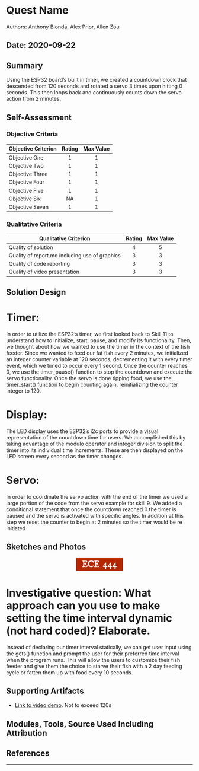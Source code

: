 # Quest Name
Authors: Anthony Bionda, Alex Prior, Allen Zou

Date: 2020-09-22
-----

## Summary
Using the ESP32 board’s built in timer, we created a countdown clock that descended from 120 seconds and rotated a servo 3 times upon hitting 0 seconds. This then loops back and continuously counts down the servo action from 2 minutes.

## Self-Assessment

### Objective Criteria

| Objective Criterion | Rating | Max Value  | 
|---------------------------------------------|:-----------:|:---------:|
| Objective One | 1 |  1     | 
| Objective Two | 1 |  1     | 
| Objective Three | 1 |  1     | 
| Objective Four | 1 |  1     | 
| Objective Five | 1 |  1     | 
| Objective Six | NA |  1     | 
| Objective Seven | 1 |  1     | 


### Qualitative Criteria

| Qualitative Criterion | Rating | Max Value  | 
|---------------------------------------------|:-----------:|:---------:|
| Quality of solution | 4 |  5     | 
| Quality of report.md including use of graphics | 3 |  3     | 
| Quality of code reporting | 3 |  3     | 
| Quality of video presentation | 3 |  3     | 


## Solution Design

# Timer:
In order to utilize the ESP32’s timer, we first looked back to Skill 11 to understand how to initialize, start, pause, and modify its functionality. Then, we thought about how we wanted to use the timer in the context of the fish feeder. Since we wanted to feed our fat fish every 2 minutes, we initialized an integer counter variable at 120 seconds, decrementing it with every timer event, which we timed to occur every 1 second. Once the counter reaches 0, we use the timer_pause() function to stop the countdown and execute the servo functionality. Once the servo is done tipping food, we use the timer_start() function to begin counting again, reinitializing the counter integer to 120.

# Display:
The LED display uses the ESP32’s i2c ports to provide a visual representation of the countdown time for users. We accomplished this by taking advantage of the modulo operator and integer division to split the timer into its individual time increments. These are then displayed on the LED screen every second as the timer changes.

# Servo:
In order to coordinate the servo action with the end of the timer we used a large portion of the code from the servo example for skill 9. We added a conditional statement that once the countdown reached 0 the timer is paused and the servo is activated with specific angles. In addition at this step we reset the counter to begin at 2 minutes so the timer would be re initiated. 



## Sketches and Photos
<center><img src="./images/ece444.png" width="25%" /></center>  
<center> </center>

# Investigative question: What approach can you use to make setting the time interval dynamic (not hard coded)? Elaborate.
Instead of declaring our timer interval statically, we can get user input using the gets() function and prompt the user for their preferred time interval when the program runs. This will allow the users to customize their fish feeder and give them the choice to starve their fish with a 2 day feeding cycle or fatten them up with food every 10 seconds.

## Supporting Artifacts
- [Link to video demo](). Not to exceed 120s


## Modules, Tools, Source Used Including Attribution

## References

-----

